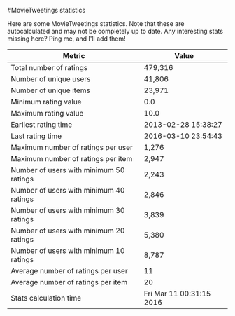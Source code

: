 #MovieTweetings statistics

Here are some MovieTweetings statistics. Note that these are autocalculated and may not be completely up to date. Any interesting stats missing here? Ping me, and I'll add them!

Metric | Value
--- | ---
Total number of ratings                 | 479,316
Number of unique users                  | 41,806
Number of unique items                  | 23,971
Minimum rating value                    | 0.0
Maximum rating value                    | 10.0
Earliest rating time                    | 2013-02-28 15:38:27
Last rating time                        | 2016-03-10 23:54:43
Maximum number of ratings per user      | 1,276
Maximum number of ratings per item      | 2,947
Number of users with minimum 50 ratings | 2,243
Number of users with minimum 40 ratings | 2,846
Number of users with minimum 30 ratings | 3,839
Number of users with minimum 20 ratings | 5,380
Number of users with minimum 10 ratings | 8,787
Average number of ratings per user      | 11
Average number of ratings per item      | 20
Stats calculation time                  | Fri Mar 11 00:31:15 2016

